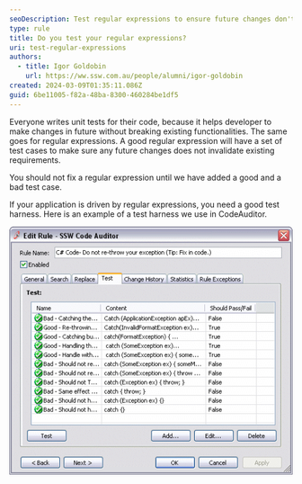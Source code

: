 ```yaml
---
seoDescription: Test regular expressions to ensure future changes don't break existing requirements.
type: rule
title: Do you test your regular expressions?
uri: test-regular-expressions
authors:
  - title: Igor Goldobin
    url: https://ww.ssw.com.au/people/alumni/igor-goldobin
created: 2024-03-09T01:35:11.086Z
guid: 6be11005-f82a-48ba-8300-460284be1df5
---
```


Everyone writes unit tests for their code, because it helps developer to make changes in future without breaking existing functionalities. The same goes for regular expressions. A good regular expression will have a set of test cases to make sure any future changes does not invalidate existing requirements.

<!--endintro-->

You should not fix a regular expression until we have added a good and a bad test case.

If your application is driven by regular expressions, you need a good test harness. Here is an example of a test harness we use in CodeAuditor.

![Figure: Test Harness for regular expressions in CodeAuditor](codeauditorregextester.gif)
